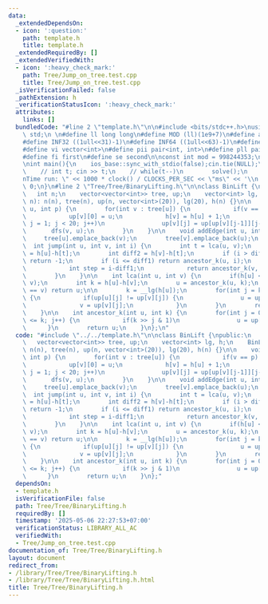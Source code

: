 ```yaml
---
data:
  _extendedDependsOn:
  - icon: ':question:'
    path: template.h
    title: template.h
  _extendedRequiredBy: []
  _extendedVerifiedWith:
  - icon: ':heavy_check_mark:'
    path: Tree/Jump_on_tree.test.cpp
    title: Tree/Jump_on_tree.test.cpp
  _isVerificationFailed: false
  _pathExtension: h
  _verificationStatusIcon: ':heavy_check_mark:'
  attributes:
    links: []
  bundledCode: "#line 2 \"template.h\"\n\n#include <bits/stdc++.h>\nusing namespace\
    \ std;\n \n#define ll long long\n#define MOD (ll)(1e9+7)\n#define all(x) (x).begin(),(x).end()\n\
    #define INF32 ((1ull<<31)-1)\n#define INF64 ((1ull<<63)-1)\n#define inf (ll)1e18\n\
    #define vi vector<int>\n#define pii pair<int, int>\n#define pll pair<ll, ll>\n\
    #define fi first\n#define se second\n\nconst int mod = 998244353;\n\nvoid solve();\n\
    \nint main(){\n    ios_base::sync_with_stdio(false);cin.tie(NULL);\n    // cin.exceptions(cin.failbit);\n\
    \    // int t; cin >> t;\n    // while(t--)\n        solve();\n    cerr << \"\\\
    nTime run: \" << 1000 * clock() / CLOCKS_PER_SEC << \"ms\" << '\\n';\n    return\
    \ 0;\n}\n#line 2 \"Tree/Tree/BinaryLifting.h\"\n\nclass BinLift {\npublic:\n \
    \   int n;\n    vector<vector<int>> tree, up;\n    vector<int> lg, h;\n    BinLift(int\
    \ n): n(n), tree(n), up(n, vector<int>(20)), lg(20), h(n) {}\n\n    void dfs(int\
    \ u, int p) {\n        for(int v : tree[u]) {\n            if(v == p) continue;\n\
    \            up[v][0] = u;\n            h[v] = h[u] + 1;\n            for(int\
    \ j = 1; j < 20; j++)\n                up[v][j] = up[up[v][j-1]][j-1];\n     \
    \       dfs(v, u);\n        }\n    }\n\n    void addEdge(int u, int v) {\n   \
    \     tree[u].emplace_back(v);\n        tree[v].emplace_back(u);\n    }\n\n  \
    \  int jump(int u, int v, int i) {\n        int t = lca(u, v);\n        int diff1\
    \ = h[u]-h[t];\n        int diff2 = h[v]-h[t];\n        if (i > diff1 + diff2)\
    \ return -1;\n        if (i <= diff1) return ancestor_k(u, i);\n        else {\n\
    \            int step = i-diff1;\n            return ancestor_k(v, diff2-step);\n\
    \        }\n    }\n\n    int lca(int u, int v) {\n        if(h[u] < h[v]) swap(u,\
    \ v);\n        int k = h[u]-h[v];\n        u = ancestor_k(u, k);\n        if(u\
    \ == v) return u;\n\n        k = __lg(h[u]);\n        for(int j = k; j >= 0; j--)\
    \ {\n            if(up[u][j] != up[v][j]) {\n                u = up[u][j];\n \
    \               v = up[v][j];\n            }\n        }\n        return up[u][0];\n\
    \    }\n\n    int ancestor_k(int u, int k) {\n        for(int j = 0; (1 << j)\
    \ <= k; j++) {\n            if(k >> j & 1)\n                u = up[u][j];\n  \
    \      }\n        return u;\n    }\n};\n"
  code: "#include \"../../template.h\"\n\nclass BinLift {\npublic:\n    int n;\n \
    \   vector<vector<int>> tree, up;\n    vector<int> lg, h;\n    BinLift(int n):\
    \ n(n), tree(n), up(n, vector<int>(20)), lg(20), h(n) {}\n\n    void dfs(int u,\
    \ int p) {\n        for(int v : tree[u]) {\n            if(v == p) continue;\n\
    \            up[v][0] = u;\n            h[v] = h[u] + 1;\n            for(int\
    \ j = 1; j < 20; j++)\n                up[v][j] = up[up[v][j-1]][j-1];\n     \
    \       dfs(v, u);\n        }\n    }\n\n    void addEdge(int u, int v) {\n   \
    \     tree[u].emplace_back(v);\n        tree[v].emplace_back(u);\n    }\n\n  \
    \  int jump(int u, int v, int i) {\n        int t = lca(u, v);\n        int diff1\
    \ = h[u]-h[t];\n        int diff2 = h[v]-h[t];\n        if (i > diff1 + diff2)\
    \ return -1;\n        if (i <= diff1) return ancestor_k(u, i);\n        else {\n\
    \            int step = i-diff1;\n            return ancestor_k(v, diff2-step);\n\
    \        }\n    }\n\n    int lca(int u, int v) {\n        if(h[u] < h[v]) swap(u,\
    \ v);\n        int k = h[u]-h[v];\n        u = ancestor_k(u, k);\n        if(u\
    \ == v) return u;\n\n        k = __lg(h[u]);\n        for(int j = k; j >= 0; j--)\
    \ {\n            if(up[u][j] != up[v][j]) {\n                u = up[u][j];\n \
    \               v = up[v][j];\n            }\n        }\n        return up[u][0];\n\
    \    }\n\n    int ancestor_k(int u, int k) {\n        for(int j = 0; (1 << j)\
    \ <= k; j++) {\n            if(k >> j & 1)\n                u = up[u][j];\n  \
    \      }\n        return u;\n    }\n};"
  dependsOn:
  - template.h
  isVerificationFile: false
  path: Tree/Tree/BinaryLifting.h
  requiredBy: []
  timestamp: '2025-05-06 22:27:53+07:00'
  verificationStatus: LIBRARY_ALL_AC
  verifiedWith:
  - Tree/Jump_on_tree.test.cpp
documentation_of: Tree/Tree/BinaryLifting.h
layout: document
redirect_from:
- /library/Tree/Tree/BinaryLifting.h
- /library/Tree/Tree/BinaryLifting.h.html
title: Tree/Tree/BinaryLifting.h
---
```

